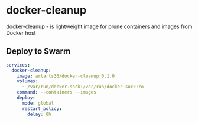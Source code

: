 # docker-cleanup

docker-cleanup - is lightweight image for prune containers and images from Docker host

## Deploy to Swarm

```yaml
services:
  docker-cleanup:
    image: artarts36/docker-cleanup:0.1.0
    volumes:
      - /var/run/docker.sock:/var/run/docker.sock:ro
    command: --containers --images
    deploy:
      mode: global
      restart_policy:
        delay: 8h
```
